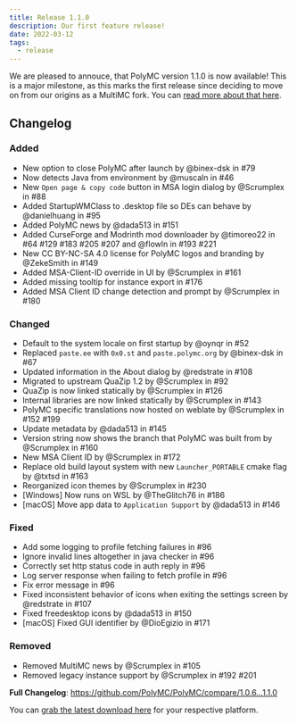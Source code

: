 ```yaml
---
title: Release 1.1.0
description: Our first feature release!
date: 2022-03-12
tags:
  - release
---
```

We are pleased to annouce, that PolyMC version 1.1.0 is now available!
This is a major milestone, as this marks the first release since deciding to move on from our origins as a MultiMC fork.
You can [read more about that here](/news/moving-on).

## Changelog

### Added
- New option to close PolyMC after launch by @binex-dsk in #79
- Now detects Java from environment by @muscaln in #46
- New `Open page & copy code` button in MSA login dialog by @Scrumplex  in #88
- Added StartupWMClass to .desktop file so DEs can behave by @danielhuang in #95
- Added PolyMC news by @dada513 in #151
- Added CurseForge and Modrinth mod downloader by @timoreo22 in #64 #129 #183 #205 #207 and @flowln in #193 #221
- New CC BY-NC-SA 4.0 license for PolyMC logos and branding by @ZekeSmith in #149
- Added MSA-Client-ID override in UI by @Scrumplex in #161
- Added missing tooltip for instance export in #176
- Added MSA Client ID change detection and prompt by @Scrumplex in #180

### Changed
- Default to the system locale on first startup by @oynqr in #52
- Replaced `paste.ee` with `0x0.st` and `paste.polymc.org` by @binex-dsk in #67 
- Updated information in the About dialog by @redstrate in #108
- Migrated to upstream QuaZip 1.2 by @Scrumplex in #92
- QuaZip is now linked statically by @Scrumplex in #126
- Internal libraries are now linked statically by @Scrumplex in #143
- PolyMC specific translations now hosted on weblate by @Scrumplex in #152 #199
- Update metadata by @dada513 in #145
- Version string now shows the branch that PolyMC was built from by @Scrumplex in #160
- New MSA Client ID by @Scrumplex in #172
- Replace old build layout system with new `Launcher_PORTABLE` cmake flag by @txtsd in #163
- Reorganized icon themes by @Scrumplex in #230
- [Windows] Now runs on WSL by @TheGlitch76 in #186
- [macOS] Move app data to `Application Support` by @dada513 in #146

### Fixed
- Add some logging to profile fetching failures in #96
- Ignore invalid lines altogether in java checker in #96
- Correctly set http status code in auth reply in #96
- Log server response when failing to fetch profile in #96
- Fix error message in #96
- Fixed inconsistent behavior of icons when exiting the settings screen by @redstrate in #107
- Fixed freedesktop icons by @dada513 in #150
- [macOS] Fixed GUI identifier by @DioEgizio in #171

### Removed
- Removed MultiMC news by @Scrumplex in #105
- Removed legacy instance support by @Scrumplex in #192 #201


**Full Changelog**: https://github.com/PolyMC/PolyMC/compare/1.0.6...1.1.0

You can [grab the latest download here](/download) for your respective platform.
